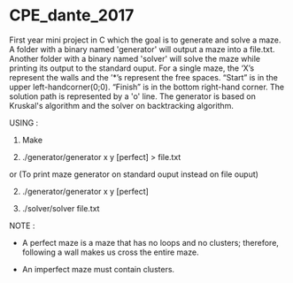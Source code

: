 # CPE_dante_2017
First year mini project in C which the goal is to generate and solve a maze. A folder with a binary named 'generator' will output a maze into a file.txt. Another folder with a binary named 'solver' will solve the maze while printing its output to the standard ouput. For a single maze, the ‘X’s represent the walls and the ’*’s represent the free spaces. “Start” is in the upper left-handcorner(0;0). “Finish” is in the bottom right-hand corner. The solution path is represented by a 'o' line.
The generator is based on Kruskal's algorithm and the solver on backtracking algorithm.

USING :

1) Make

2) ./generator/generator x y [perfect] > file.txt

or (To print maze generator on standard ouput instead on file ouput)

2) ./generator/generator x y [perfect] 

3) ./solver/solver file.txt

NOTE :

- A perfect maze is a maze that has no loops and no clusters; therefore, following a wall makes us cross the entire maze.

- An imperfect maze must contain clusters.


